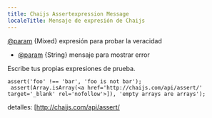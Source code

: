 ```yaml
---
title: Chaijs Assertexpression Message
localeTitle: Mensaje de expresión de Chaijs
---
```

[@param](/users/param) {Mixed} expresión para probar la veracidad

*   [@param](/users/param) {String} mensaje para mostrar error

Escribe tus propias expresiones de prueba.
```
assert('foo' !== 'bar', 'foo is not bar'); 
 assert(Array.isArray(<a href='http://chaijs.com/api/assert/' target='_blank' rel='nofollow'>]), 'empty arrays are arrays'); 
```

detalles: \[http://chaijs.com/api/assert/